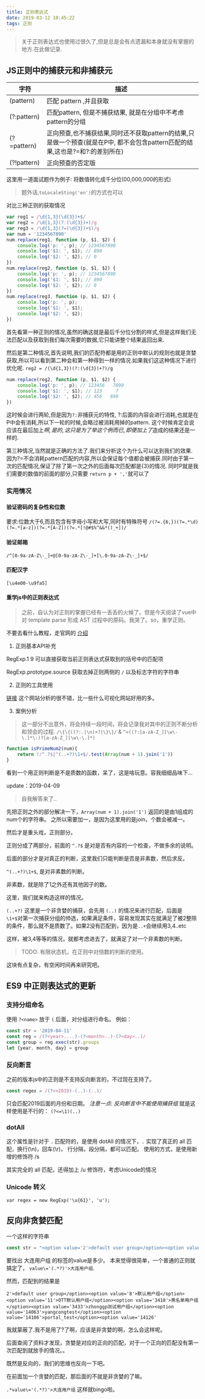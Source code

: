 ```yaml
---
title: 正则表达式
date: 2019-03-12 10:45:22
tags: 正则
---
```


> 关于正则表达式也使用过很久了,但是总是会有点遗漏和本身就没有掌握的地方.在此做记录.

## JS正则中的捕获元和非捕获元
字符 | 描述
---- | ----
(pattern) | 匹配 pattern ,并且获取
(?:pattern) | 匹配pattern, 但是不捕获结果, 就是在分组中不考虑pattern的分组
(?=pattern) | 正向预查,也不捕获结果,同时还不获取pattern的结果,只是做一个预查(就是在P中, 都不会包含pattern匹配的结果,这也是?=和?:的差别所在)
(?!pattern) | 正向预查的否定版

这里用一道面试题作为例子: 将数值转化成千分位(00,000,000的形式)

>题外话,`toLocaleSting('en')`的方式也可以

对比三种正则的获取情况
```js
var reg1 = /\d{1,3}(\d{3})+$/
var reg2 = /\d{1,3}(?:(\d{3})+)/g
var reg3 = /\d{1,3}(?=(\d{3})+$)/g
var num = '1234567890'
num.replace(reg1, function (p, $1, $2) {
    console.log('p: ', p); // 1234567890
    console.log('$1: ', $1); // 890
    console.log('$2: ', $2); // 0
})
num.replace(reg2, function (p, $1, $2) {
    console.log('p: ', p); // 1234567890
    console.log('$1: ', $1); // 890
    console.log('$2: ', $2); // 0
})
num.replace(reg3, function (p, $1, $2) {
    console.log('p: ', p);
    console.log('$1: ', $1);
    console.log('$2: ', $2);
})
```

首先看第一种正则的情况,虽然的确这就是最后千分位分割的样式,但是这样我们无法匹配以及获取到我们每次需要的数据,它只能讲整个结果返回出来.

然后是第二种情况,首先说明,我们的匹配符都是用的正则中默认的规则也就是贪婪获取,所以可以看到第二种会和第一种得到一样的情况.如果我们这这种情况下进行优化呢.
`reg2 = /(\d{1,3})(?:(\d{3})+?)/g`

```js
num.replace(reg2, function (p, $1, $2) {
    console.log('p: ', p); // 123456   7890
    console.log('$1: ', $1); // 123     7
    console.log('$2: ', $2); // 456   890
})
```
这时候会进行两轮,但是因为`?:`非捕获元的特性, ?:后面的内容会进行消耗,也就是在P中会有消耗,所以下一轮的时候,会略过被消耗用掉的pattern.
这个时候肯定会说应该在最后加上$啊,是的,这只是为了举这个例而已,即便加上了$造成的结果还是一样的.

第三种情况,当然就是正确的方法了.我们来分析这个为什么可以达到我们的效果.
因为?=不会消耗pattern匹配的内容,所以会保证每个值都会被捕获.同时由于第一次的匹配情况,保证了除了第一次之外的后面每次匹配都是{3}的情况.
同时P就是我们需要的数值的前面的部分,只需要 `return p + ','`就可以了

### 实用情况

#### 验证密码的复杂性和位数
要求:位数大于6,而且包含有字母小写和大写,同时有特殊符号
`/(?=.{6,})(?=.*\d)(?=.*[a-z])(?=.*[A-Z])(?=.*[!@#$%^&&*()_+])/`

#### 验证邮箱

`/^[0-9a-zA-Z\-_]+@[0-9a-zA-Z\-_]+[\.0-9a-zA-Z\-_]+$/`

#### 匹配汉字

`[\u4e00-\u9fa5]`

#### 重学js中的正则表达式

> 之前，自认为对正则的掌握已经有一丢丢的火候了。但是今天阅读了vue中对 template parse 形成 AST 过程中的原码。我哭了。so，重学正则。

不要去看什么教程，走官网的 [介绍](https://developer.mozilla.org/zh-CN/docs/Web/JavaScript/Reference/Global_Objects/RegExp/n)

1. 正则基本API补充

RegExp.$1~$9 可以直接获取当前正则表达式获取到的括号中的匹配项

RegExp.prototype.source 获取去掉正则两侧的 `/` 以及标志字符的字符串

2. 正则的工具使用

[链接](https://regex101.com/)
这个网站分析的很不错，比一些什么可视化网站好用的多。

3. 案例分析

> 这一部分不出意外，将会持续一段时间，将会记录我对其中的正则不断分析和领会的过程.
> `/\{\{((?:.|\n)+?)\}\}/` & `^<((?:[a-zA-Z_][\w\-\.]*\:)?[a-zA-Z_][\w\-\.]*)`

```js
function isPrimeNum2(num){
    return !/^.?$|^(..+?)\1+$/.test(Array(num + 1).join('1'))
}
```
看到一个用正则判断是不是质数的函数，呆了，这是啥玩意。容我细细品味下...

update：2019-04-09

> 自我解答来了..

先把正则之外的部分解决一下，`Array(num + 1).join('1')` 返回的是由1组成的num个的字符串。 之所以需要加一，是因为这里用的是join，个数会被减一。

然后才是重头戏，正则部分。

正则分成了两部分，前面的 `^.?$` 是对是否有内容的一个检查，不做多余的说明。

后面的部分才是对真正的判断，这里我们只能判断是否是非素数，然后求反。

`^(..+?)\1+$`, 是对非素数的判断。

非素数，就是除了1之外还有其他因子的数。

这里，我们就来构造这样的情况。

`(..+?)` 这里是一个非贪婪的捕获，会先用 `(..)` 的情况来进行匹配，后面是`\1+$`对第一次捕获分组的帅选，如果满足条件，容易发现其实在就满足了被2整除的条件，那么就不是质数了。如果2没有匹配到，因为是`..+`会继续用3,4..etc

这样，被3,4等等的情况，就都考虑进去了，就满足了对一个非素数的判断。


>TODO: 有限状态机，在正则中对倍数的判断的使用。

这块有点复杂，有空闲时间再来研究吧。

## ES9 中正则表达式的更新

### 支持分组命名

使用 `?<name>` 放于 `(` 后面，对分组进行命名。
例如：
```js
const str = '2019-04-11'
const reg = /(?<year>....)-(?<month>..)-(?<day>..)/
const group = reg.exec(str).groups
let {year, month, day} = group
```

### 反向断言

之前的版本js中的正则是不支持反向断言的，不过现在支持了。

```js
const regex = /(?<=2019)-(..)-(..)/
```

只会匹配2019后面的月份和日期。
*注意一点: 反向断言中不能使用捕获组* 就是这样使用是不行的： `(?<=\1)(..)`

### dotAll

这个属性是针对于 `.` 匹配符的，是使用 dotAll 的情况下，`.` 实现了真正的 all 匹配，换行(\n)，回车(\r)， 行分隔，段分隔，都可以匹配。
使用的方式，是使用新增的修饰符 /s

其实完全的 all 匹配，还得加上 /u 修饰符，考虑Unicode的情况

### Unicode 转义

`var regex = new RegExp('\u{61}', 'u');`

## 反向非贪婪匹配

一个这样的字符串
```js
const str = "<option value='2'>default user group</option><option value='8'>默认用户组</option><option value='11'>OTT默认用户组</option><option value='3418'>黑名单用户组</option><option value='3433'>zhonggp测试用户组</option><option value='14063'>yangcongtest</option><option value='14106'>portal_test</option><option value='14126'>大连用户组</option>"
```
要找出 大连用户组 的标签的value是多少。
本来觉得很简单，一个普通的正则就搞定了， `value\='(.*?)'>大连用户组`.

然而，匹配到的结果是 

`2'>default user group</option><option value='8'>默认用户组</option><option value='11'>OTT默认用户组</option><option value='3418'>黑名单用户组</option><option value='3433'>zhonggp测试用户组</option><option value='14063'>yangcongtest</option><option value='14106'>portal_test</option><option value='14126'`

我就蒙蔽了.我不是用了?了啊，应该是非贪婪的啊，怎么会这样呢。

后面查阅了资料才发现，贪婪是对应的正向的匹配，对于一个正向的匹配没有第一次匹配到就放手的情况。。

既然是反向的，我们的思维也反向一下吧。

在前面加一个贪婪的匹配，那后面的不就是非贪婪的了嘛。

`.*value\='(.*?)'>大连用户组` 这样就bingo啦。
